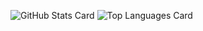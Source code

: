 ![GitHub Stats Card](https://github-readme-stats.vercel.app/api?username=Naoto-110616&theme=highcontrast)
![Top Languages Card](https://github-readme-stats.vercel.app/api/top-langs/?username=Naoto-110616&theme=highcontrast&layout=compact)

<!--
**Naoto-110616/Naoto-110616** is a ✨ _special_ ✨ repository because its `README.md` (this file) appears on your GitHub profile.

Here are some ideas to get you started:

- 🔭 I’m currently working on ...
- 🌱 I’m currently learning ...
- 👯 I’m looking to collaborate on ...
- 🤔 I’m looking for help with ...
- 💬 Ask me about ...
- 📫 How to reach me: ...
- 😄 Pronouns: ...
- ⚡ Fun fact: ...
-->
